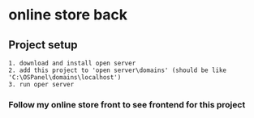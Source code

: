 # online store back

## Project setup
```
1. download and install open server
2. add this project to 'open server\domains' (should be like 'C:\OSPanel\domains\localhost')
3. run oper server
```

### Follow my online store front to see frontend for this project
